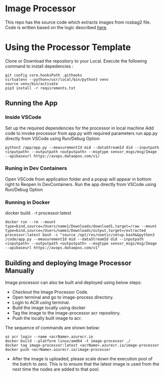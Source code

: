 # Image Processor

This repo has the source code which extracts images from rosbag2 file. Code is written based on the logic described [here]("https://ternaris.gitlab.io/rosbags/").

# Using the Processor Template

Clone or Download the repository to your Local.
Execute the following command to install depedencies :

```
git config core.hooksPath .githooks
virtualenv --python=/usr/local/bin/python3 venv 
source venv/bin/activate 
pip3 install -r requirements.txt
```

## Running the App

### Inside VSCode

Set up the required dependencies for the processor in local machine
Add code to invoke processor from app.py with required parameters
run app.py directly from VSCode using Run/Debug Option

```
python3 /app/app.py --measurementId mid --dataStreamId did --inputpath <inputpath> --outputpath <outputpath> --msgtype sensor_msgs/msg/Image --apibaseurl https://avops.dataopos.com/v1/
```

### Runing in Dev Containers

Open VSCode from application folder and a popup will appear in bottom right to Reopen In DevContainers.
Run the app directly from VSCode using Run/Debug Option


### Running in Docker

docker build . -t processor:latest
```
docker run --rm --mount type=bind,source=/Users/name1/Downloads/download1,target=/raw --mount type=bind,source=/Users/name1/Downloads/output,target=/extracted processor:latest bash -c "source /opt/ros/noetic/setup.bash&&python3 /code/app.py --measurementId mid --dataStreamId did --inputpath <inputpath> --outputpath <outputpath> --msgtype sensor_msgs/msg/Image --apibaseurl https://avops.dataopos.com/v1"
```
## Building and deploying Image Processor Manually

Image processor can also be built and deployed using below steps:

* Checkout the Image Processor Code.
* Open terminal and go to image-process directory.
* Login to ACR using terminal. 
* Build the image locally using docker
* Tag the image to the image-processor acr repository.
* Push the locally built image to acr.

The sequence of commands are shown below:

```
az acr login --name <acrName>.azurecr.io
docker build --platform linux/amd64 -t image-processor ./
docker tag image-processor:latest <acrName>.azurecr.io/image-processor
docker push <acrName>.azurecr.io/image-processor
```
* After the image is uploaded, please scale down the execution pool of the batch to zero. This is to ensure that the latest image is used from the next time the nodes are added to that pool.